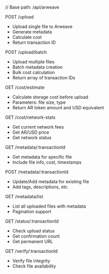 // Base path: /api/arweave

POST /upload
- Upload single file to Arweave
- Generate metadata
- Calculate cost
- Return transaction ID

POST /upload/batch
- Upload multiple files
- Batch metadata creation
- Bulk cost calculation
- Return array of transaction IDs


GET /cost/estimate
- Calculate storage cost before upload
- Parameters: file size, type
- Return AR token amount and USD equivalent

GET /cost/network-stats
- Get current network fees
- Get AR/USD price
- Get network status


GET /metadata/:transactionId
- Get metadata for specific file
- Include file info, cost, timestamps

POST /metadata/:transactionId
- Update/Add metadata for existing file
- Add tags, descriptions, etc.

GET /metadata/list
- List all uploaded files with metadata
- Pagination support


GET /status/:transactionId
- Check upload status
- Get confirmation count
- Get permanent URL

GET /verify/:transactionId
- Verify file integrity
- Check file availability